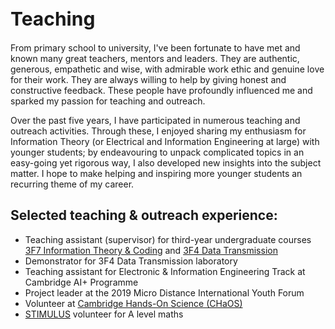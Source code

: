 <h1 style="font-size:30px">Teaching</h1>

From primary school to university, I've been fortunate to have met and known many great teachers, mentors and leaders. They are authentic, generous, empathetic and wise, with admirable work ethic and genuine love for their work. They are always willing to help by giving honest and constructive feedback. These people have profoundly influenced me and sparked my passion for teaching and outreach.

Over the past five years, I have participated in numerous teaching and outreach activities. Through these, I enjoyed sharing my enthusiasm for Information Theory (or Electrical and Information Engineering at large) with younger students; by endeavouring to unpack complicated topics in an easy-going yet rigorous way, I also developed new insights into the subject matter. I hope to make helping and inspiring more younger students  an recurring theme of my career.

## Selected teaching & outreach experience:
- Teaching assistant (supervisor) for third-year undergraduate courses [3F7 Information Theory & Coding](http://teaching.eng.cam.ac.uk/content/engineering-tripos-part-iia-3f7-information-theory-and-coding-2021-22) and [3F4 Data Transmission](http://teaching.eng.cam.ac.uk/content/engineering-tripos-part-iia-3f4-data-transmission-2019-20)
- Demonstrator for 3F4 Data Transmission laboratory
- Teaching assistant for Electronic & Information Engineering Track at Cambridge AI+ Programme
- Project leader at the 2019 Micro Distance International Youth Forum
- Volunteer at [Cambridge Hands-On Science (CHaOS)](https://chaosscience.org.uk/)
- [STIMULUS](https://stimulus.maths.org/content/stimulus-cambridge-university-students-volunteering-local-schools) volunteer for A level maths
